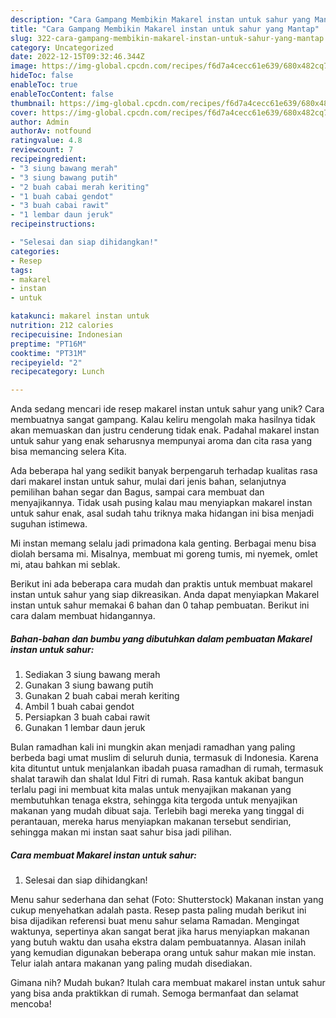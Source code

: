 ```yaml
---
description: "Cara Gampang Membikin Makarel instan untuk sahur yang Mantap"
title: "Cara Gampang Membikin Makarel instan untuk sahur yang Mantap"
slug: 322-cara-gampang-membikin-makarel-instan-untuk-sahur-yang-mantap
category: Uncategorized
date: 2022-12-15T09:32:46.344Z
image: https://img-global.cpcdn.com/recipes/f6d7a4cecc61e639/680x482cq70/makarel-instan-untuk-sahur-foto-resep-utama.jpg
hideToc: false
enableToc: true
enableTocContent: false
thumbnail: https://img-global.cpcdn.com/recipes/f6d7a4cecc61e639/680x482cq70/makarel-instan-untuk-sahur-foto-resep-utama.jpg
cover: https://img-global.cpcdn.com/recipes/f6d7a4cecc61e639/680x482cq70/makarel-instan-untuk-sahur-foto-resep-utama.jpg
author: Admin
authorAv: notfound
ratingvalue: 4.8
reviewcount: 7
recipeingredient:
- "3 siung bawang merah"
- "3 siung bawang putih"
- "2 buah cabai merah keriting"
- "1 buah cabai gendot"
- "3 buah cabai rawit"
- "1 lembar daun jeruk"
recipeinstructions:

- "Selesai dan siap dihidangkan!"
categories:
- Resep
tags:
- makarel
- instan
- untuk

katakunci: makarel instan untuk 
nutrition: 212 calories
recipecuisine: Indonesian
preptime: "PT16M"
cooktime: "PT31M"
recipeyield: "2"
recipecategory: Lunch

---
```





Anda sedang mencari ide resep makarel instan untuk sahur yang unik? Cara membuatnya sangat gampang. Kalau keliru mengolah maka hasilnya tidak akan memuaskan dan justru cenderung tidak enak. Padahal makarel instan untuk sahur yang enak seharusnya mempunyai aroma dan cita rasa yang bisa memancing selera Kita.





Ada beberapa hal yang sedikit banyak berpengaruh terhadap kualitas rasa dari makarel instan untuk sahur, mulai dari jenis bahan, selanjutnya pemilihan bahan segar dan Bagus, sampai cara membuat dan menyajikannya. Tidak usah pusing kalau mau menyiapkan makarel instan untuk sahur enak,      asal sudah tahu triknya maka hidangan ini bisa menjadi suguhan istimewa.














Mi instan memang selalu jadi primadona kala genting. Berbagai menu bisa diolah bersama mi. Misalnya, membuat mi goreng tumis, mi nyemek, omlet mi, atau bahkan mi seblak.






Berikut ini ada beberapa cara mudah dan praktis untuk membuat makarel instan untuk sahur yang siap dikreasikan. Anda dapat menyiapkan Makarel instan untuk sahur memakai 6 bahan dan 0 tahap pembuatan. Berikut ini cara dalam membuat hidangannya.

<!--inarticleads1-->

##### Bahan-bahan dan bumbu yang dibutuhkan dalam pembuatan Makarel instan untuk sahur:

1. Sediakan 3 siung bawang merah
1. Gunakan 3 siung bawang putih
1. Gunakan 2 buah cabai merah keriting
1. Ambil 1 buah cabai gendot
1. Persiapkan 3 buah cabai rawit
1. Gunakan 1 lembar daun jeruk


Bulan ramadhan kali ini mungkin akan menjadi ramadhan yang paling berbeda bagi umat muslim di seluruh dunia, termasuk di Indonesia. Karena kita dituntut untuk menjalankan ibadah puasa ramadhan di rumah, termasuk shalat tarawih dan shalat Idul Fitri di rumah. Rasa kantuk akibat bangun terlalu pagi ini membuat kita malas untuk menyajikan makanan yang membutuhkan tenaga ekstra, sehingga kita tergoda untuk menyajikan makanan yang mudah dibuat saja. Terlebih bagi mereka yang tinggal di perantauan, mereka harus menyiapkan makanan tersebut sendirian, sehingga makan mi instan saat sahur bisa jadi pilihan. 

<!--inarticleads2-->

##### Cara membuat Makarel instan untuk sahur:


1. Selesai dan siap dihidangkan!

Menu sahur sederhana dan sehat (Foto: Shutterstock) Makanan instan yang cukup menyehatkan adalah pasta. Resep pasta paling mudah berikut ini bisa dijadikan referensi buat menu sahur selama Ramadan. Mengingat waktunya, sepertinya akan sangat berat jika harus menyiapkan makanan yang butuh waktu dan usaha ekstra dalam pembuatannya. Alasan inilah yang kemudian digunakan beberapa orang untuk sahur makan mie instan. Telur ialah antara makanan yang paling mudah disediakan. 

Gimana nih? Mudah bukan? Itulah cara membuat makarel instan untuk sahur yang bisa anda praktikkan di rumah. Semoga bermanfaat dan selamat mencoba!

